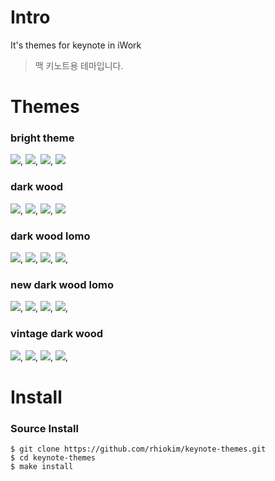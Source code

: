# Intro
It's themes for keynote in iWork

> 맥 키노트용 테마입니다.

# Themes

### bright theme
![](https://github.com/rhiokim/keynote-themes/blob/devel/screenshot/bright/bright.001.png?raw=true), 
![](https://github.com/rhiokim/keynote-themes/blob/devel/screenshot/bright/bright.002.png?raw=true), 
![](https://github.com/rhiokim/keynote-themes/blob/devel/screenshot/bright/bright.003.png?raw=true), 
![](https://github.com/rhiokim/keynote-themes/blob/devel/screenshot/bright/bright.004.png?raw=true) 

### dark wood
![](https://github.com/rhiokim/keynote-themes/blob/devel/screenshot/dark-wood/dark-wood.001.png?raw=true), 
![](https://github.com/rhiokim/keynote-themes/blob/devel/screenshot/dark-wood/dark-wood.002.png?raw=true), 
![](https://github.com/rhiokim/keynote-themes/blob/devel/screenshot/dark-wood/dark-wood.003.png?raw=true), 
![](https://github.com/rhiokim/keynote-themes/blob/devel/screenshot/dark-wood/dark-wood.004.png?raw=true)

### dark wood lomo
![](https://github.com/rhiokim/keynote-themes/blob/devel/screenshot/dark-wood-lomo/dark-wood-lomo.001.png?raw=true),
![](https://github.com/rhiokim/keynote-themes/blob/devel/screenshot/dark-wood-lomo/dark-wood-lomo.002.png?raw=true), 
![](https://github.com/rhiokim/keynote-themes/blob/devel/screenshot/dark-wood-lomo/dark-wood-lomo.003.png?raw=true), 
![](https://github.com/rhiokim/keynote-themes/blob/devel/screenshot/dark-wood-lomo/dark-wood-lomo.004.png?raw=true),

### new dark wood lomo
![](https://github.com/rhiokim/keynote-themes/blob/devel/screenshot/dark-wood-lomo-new/dark-wood-lomo-new.001.png?raw=true), 
![](https://github.com/rhiokim/keynote-themes/blob/devel/screenshot/dark-wood-lomo-new/dark-wood-lomo-new.002.png?raw=true), 
![](https://github.com/rhiokim/keynote-themes/blob/devel/screenshot/dark-wood-lomo-new/dark-wood-lomo-new.003.png?raw=true), 
![](https://github.com/rhiokim/keynote-themes/blob/devel/screenshot/dark-wood-lomo-new/dark-wood-lomo-new.004.png?raw=true),

### vintage dark wood
![](https://github.com/rhiokim/keynote-themes/blob/devel/screenshot/dark-wood-vintage/dark-wood-vintage.001.png?raw=true), 
![](https://github.com/rhiokim/keynote-themes/blob/devel/screenshot/dark-wood-vintage/dark-wood-vintage.002.png?raw=true), 
![](https://github.com/rhiokim/keynote-themes/blob/devel/screenshot/dark-wood-vintage/dark-wood-vintage.003.png?raw=true), 
![](https://github.com/rhiokim/keynote-themes/blob/devel/screenshot/dark-wood-vintage/dark-wood-vintage.004.png?raw=true),


# Install

### Source Install
```
$ git clone https://github.com/rhiokim/keynote-themes.git 
$ cd keynote-themes
$ make install
```
